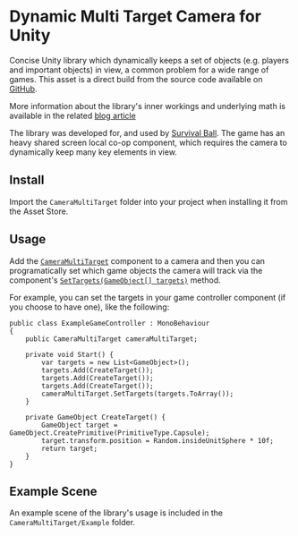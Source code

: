 # Dynamic Multi Target Camera for Unity

Concise Unity library which dynamically keeps a set of objects (e.g. players and important objects) in view, a common problem for a wide range of games. This asset is a direct build from the source code available on [GitHub](https://github.com/lopespm/unity-camera-multi-target).

More information about the library's inner workings and underlying math is available in the related [blog article](https://lopespm.github.io/libraries/games/2018/12/27/camera-multi-target.html)

The library was developed for, and used by [Survival Ball](https://survivalball.com/). The game has an heavy shared screen local co-op component, which requires the camera to dynamically keep many key elements in view.


## Install

Import the `CameraMultiTarget` folder into your project when installing it from the Asset Store.


## Usage

Add the [`CameraMultiTarget`](Assets/CameraMultiTarget/Library/CameraMultiTarget.cs) component to a camera and then you can programatically set which game objects the camera will track via the component's [`SetTargets(GameObject[] targets)`](Assets/CameraMultiTarget/Library/CameraMultiTarget.cs#L23) method.

For example, you can set the targets in your game controller component (if you choose to have one), like the following:

    public class ExampleGameController : MonoBehaviour
    {
        public CameraMultiTarget cameraMultiTarget;
    
        private void Start() {
            var targets = new List<GameObject>();
            targets.Add(CreateTarget());
            targets.Add(CreateTarget());
            targets.Add(CreateTarget());
            cameraMultiTarget.SetTargets(targets.ToArray());
        }

        private GameObject CreateTarget() {
            GameObject target = GameObject.CreatePrimitive(PrimitiveType.Capsule);
            target.transform.position = Random.insideUnitSphere * 10f;
            return target;
        }
    }


## Example Scene

An example scene of the library's usage is included in the `CameraMultiTarget/Example` folder.